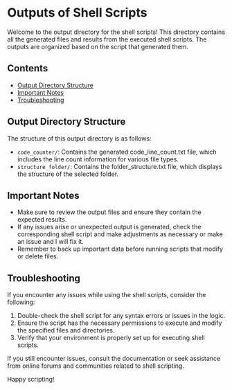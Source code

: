 # Outputs of Shell Scripts

Welcome to the output directory for the shell scripts! This directory contains all the generated files and results from the executed shell scripts. The outputs are organized based on the script that generated them.

## Contents

- [Output Directory Structure](#output-directory-structure)
- [Important Notes](#important-notes)
- [Troubleshooting](#troubleshooting)

## Output Directory Structure

The structure of this output directory is as follows:

- `code_counter/`: Contains the generated code_line_count.txt file, which includes the line count information for various file types.
- `structure_folder/`: Contains the folder_structure.txt file, which displays the structure of the selected folder.

## Important Notes

- Make sure to review the output files and ensure they contain the expected results.
- If any issues arise or unexpected output is generated, check the corresponding shell script and make adjustments as necessary or make an issue and I will fix it.
- Remember to back up important data before running scripts that modify or delete files.

## Troubleshooting

If you encounter any issues while using the shell scripts, consider the following:

1. Double-check the shell script for any syntax errors or issues in the logic.
2. Ensure the script has the necessary permissions to execute and modify the specified files and directories.
3. Verify that your environment is properly set up for executing shell scripts.

If you still encounter issues, consult the documentation or seek assistance from online forums and communities related to shell scripting.

Happy scripting!
